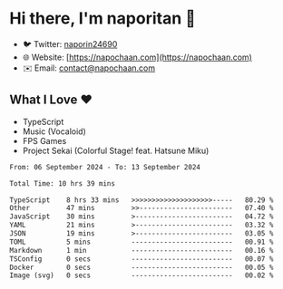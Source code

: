# Hi there, I'm naporitan 👋

- 🐦 Twitter: [naporin24690](https://twitter.com/naporin24690)
- 🌐 Website: [https://napochaan.com](https://napochaan.com)
- ✉️ Email: [contact@napochaan.com](mailto:contact@napochaan.com)

## What I Love ❤️
- TypeScript
- Music (Vocaloid)
- FPS Games
- Project Sekai (Colorful Stage! feat. Hatsune Miku)

<!--START_SECTION:waka-->

```txt
From: 06 September 2024 - To: 13 September 2024

Total Time: 10 hrs 39 mins

TypeScript    8 hrs 33 mins   >>>>>>>>>>>>>>>>>>>>-----   80.29 %
Other         47 mins         >>-----------------------   07.40 %
JavaScript    30 mins         >------------------------   04.72 %
YAML          21 mins         >------------------------   03.32 %
JSON          19 mins         >------------------------   03.05 %
TOML          5 mins          -------------------------   00.91 %
Markdown      1 min           -------------------------   00.16 %
TSConfig      0 secs          -------------------------   00.07 %
Docker        0 secs          -------------------------   00.05 %
Image (svg)   0 secs          -------------------------   00.02 %
```

<!--END_SECTION:waka-->

